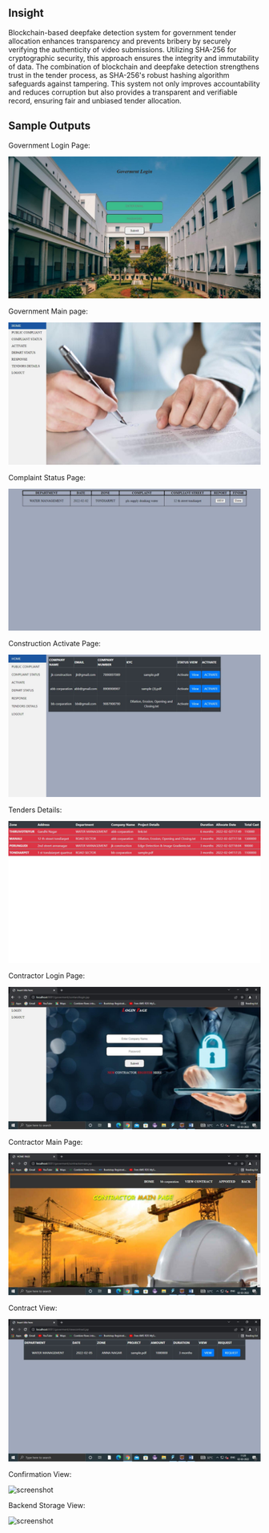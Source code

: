 ## Insight

Blockchain-based deepfake detection system for government tender allocation enhances transparency 
and prevents bribery by securely verifying the authenticity of video submissions. Utilizing SHA-256
for cryptographic security, this approach ensures the integrity and immutability of data. The 
combination of blockchain and deepfake detection strengthens trust in the tender process, as 
SHA-256's robust hashing algorithm safeguards against tampering. This system not only improves
accountability and reduces corruption but also provides a transparent and verifiable record,
ensuring fair and unbiased tender allocation.

## Sample Outputs

Government Login Page:

![screenshot](Government/Samples/img11.jpg)

Government Main page:

![screenshot](Government/Samples/img16.jpg)

Complaint Status Page:

![screenshot](Government/Samples/img19.jpg)

Construction Activate Page:

![screenshot](Government/Samples/img22.jpg)

Tenders Details:	

![screenshot](Government/Samples/img25.jpg)

Contractor Login Page:

![screenshot](Government/Samples/img28.jpg)

Contractor Main Page:

![screenshot](Government/Samples/img31.jpg)

Contract View:

![screenshot](Government/Samples/img34.jpg)

Confirmation View:

![screenshot](Samples/img37.jpg)

Backend Storage View:

![screenshot](Samples/img40.jpg)
